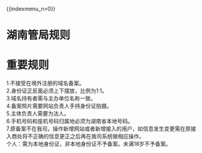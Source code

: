 {{indexmenu_n>0}}

# 湖南管局规则

# 重要规则

1.不接受在境外注册的域名备案。  
2.身份证正反面必须上下摆放，比例为1:1。  
3.域名持有者需与主办单位名称一致。  
4.备案照片需要网站负责人手持身份证拍摄。  
5.主体负责人需要为法人。  
6.手机号码和座机号码归属地必须为湖南省本地号码。  
7.原备案不在我司，操作新增网站或者新增接入的用户，如信息发生变更需在原接入商处将不正确的信息更正之后再在我司系统做相应操作。  
个人：需为本地身份证，非本地身份证不予备案。未满18岁不予备案。

